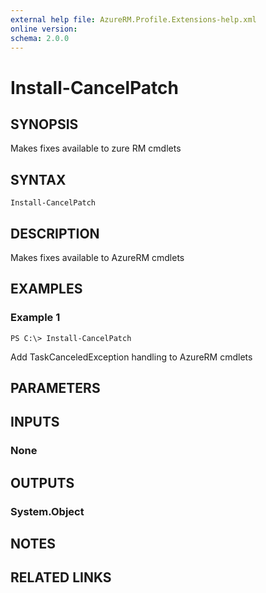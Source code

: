 ```yaml
---
external help file: AzureRM.Profile.Extensions-help.xml
online version: 
schema: 2.0.0
---
```


# Install-CancelPatch

## SYNOPSIS
Makes fixes available to zure RM cmdlets

## SYNTAX

```
Install-CancelPatch
```

## DESCRIPTION
Makes fixes available to AzureRM cmdlets

## EXAMPLES

### Example 1
```
PS C:\> Install-CancelPatch
```

Add TaskCanceledException handling to AzureRM cmdlets

## PARAMETERS

## INPUTS

### None


## OUTPUTS

### System.Object

## NOTES

## RELATED LINKS

